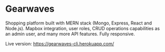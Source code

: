 # Gearwaves

Shopping platform built with MERN stack (Mongo, Express, React and Node.js). Mapbox integration, user roles, CRUD operations capabilities as an admin user, and many more API features. Fully responsive.

Live version: https://gearwaves-cli.herokuapp.com/
